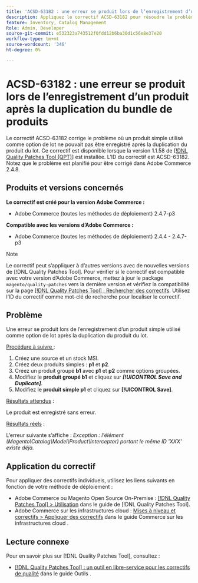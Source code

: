 ```yaml
---
title: 'ACSD-63182 : une erreur se produit lors de l’enregistrement d’un produit après la duplication du bundle de produits'
description: Appliquez le correctif ACSD-63182 pour résoudre le problème d’Adobe Commerce en raison duquel une erreur se produit lors de l’enregistrement d’un produit après la duplication d’un produit groupé avec MSI activé.
feature: Inventory, Catalog Management
Role: Admin, Developer
source-git-commit: e532323a743512f0fdd12b6ba30d1c56e8e37e20
workflow-type: tm+mt
source-wordcount: '346'
ht-degree: 0%

---
```



# ACSD-63182 : une erreur se produit lors de l’enregistrement d’un produit après la duplication du bundle de produits

Le correctif ACSD-63182 corrige le problème où un produit simple utilisé comme option de lot ne pouvait pas être enregistré après la duplication du produit du lot. Ce correctif est disponible lorsque la version 1.1.58 de [[!DNL Quality Patches Tool (QPT)]](/help/tools/quality-patches-tool/quality-patches-tool-to-self-serve-quality-patches.md) est installée. L’ID du correctif est ACSD-63182. Notez que le problème est planifié pour être corrigé dans Adobe Commerce 2.4.8.

## Produits et versions concernés

**Le correctif est créé pour la version Adobe Commerce :**

* Adobe Commerce (toutes les méthodes de déploiement) 2.4.7-p3

**Compatible avec les versions d’Adobe Commerce :**

* Adobe Commerce (toutes les méthodes de déploiement) 2.4.4 - 2.4.7-p3

>[!NOTE]
>
>Le correctif peut s’appliquer à d’autres versions avec de nouvelles versions de [!DNL Quality Patches Tool]. Pour vérifier si le correctif est compatible avec votre version d’Adobe Commerce, mettez à jour le package `magento/quality-patches` vers la dernière version et vérifiez la compatibilité sur la page [[!DNL Quality Patches Tool] : Rechercher des correctifs](https://experienceleague.adobe.com/tools/commerce-quality-patches/index.html). Utilisez l’ID du correctif comme mot-clé de recherche pour localiser le correctif.

## Problème

Une erreur se produit lors de l’enregistrement d’un produit simple utilisé comme option de lot après la duplication du produit du lot.

<u>Procédure à suivre </u> :

1. Créez une source et un stock MSI.
1. Créez deux produits simples : **p1** et **p2**.
1. Créez un produit groupé **b1** avec **p1** et **p2** comme options groupées.
1. Modifiez le **produit groupé b1** et cliquez sur ***[!UICONTROL Save and Duplicate]***.
1. Modifiez le **produit simple p1** et cliquez sur **[!UICONTROL Save]**.

<u>Résultats attendus</u> :

Le produit est enregistré sans erreur.

<u>Résultats réels</u> :

L’erreur suivante s’affiche :
*Exception : l&#39;élément (Magento\Catalog\Model\Product\Interceptor) portant le même ID &#39;XXX&#39; existe déjà.*

## Application du correctif

Pour appliquer des correctifs individuels, utilisez les liens suivants en fonction de votre méthode de déploiement :

* Adobe Commerce ou Magento Open Source On-Premise : [[!DNL Quality Patches Tool] > Utilisation](/help/tools/quality-patches-tool/usage.md) dans le guide de [!DNL Quality Patches Tool].
* Adobe Commerce sur les infrastructures cloud : [Mises à niveau et correctifs > Appliquer des correctifs](https://experienceleague.adobe.com/docs/commerce-cloud-service/user-guide/develop/upgrade/apply-patches.html) dans le guide Commerce sur les infrastructures cloud .

## Lecture connexe

Pour en savoir plus sur [!DNL Quality Patches Tool], consultez :

* [[!DNL Quality Patches Tool] : un outil en libre-service pour les correctifs de qualité](/help/tools/quality-patches-tool/quality-patches-tool-to-self-serve-quality-patches.md) dans le guide Outils .
